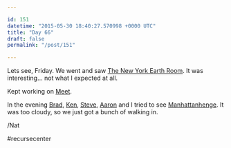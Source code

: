 ```yaml
---

id: 151
datetime: "2015-05-30 18:40:27.570998 +0000 UTC"
title: "Day 66"
draft: false
permalink: "/post/151"

---
```


Lets see, Friday. We went and saw [The New York Earth Room](http://www.diaart.org/sites/main/earthroom). It was interesting... not what I expected at all.

Kept working on [Meet](https://github.com/icco/meet).

In the evening [Brad](https://twitter.com/DaveyPocket), [Ken](https://twitter.com/ken_pratt), [Steve](https://twitter.com/ifosteve), [Aaron](https://twitter.com/aaronbshaw) and I tried to see [Manhattanhenge](http://www.amnh.org/our-research/hayden-planetarium/resources/manhattanhenge). It was too cloudy, so we just got a bunch of walking in.

/Nat

#recursecenter
